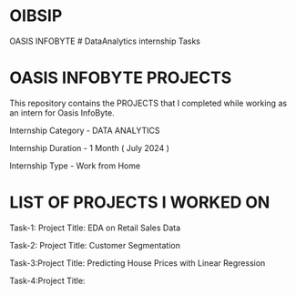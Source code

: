 # OIBSIP
OASIS INFOBYTE # DataAnalytics internship Tasks 

# OASIS INFOBYTE PROJECTS
This repository contains the PROJECTS that I completed while working as an intern for Oasis InfoByte.

Internship Category - DATA ANALYTICS

Internship Duration - 1 Month ( July 2024 )

Internship Type - Work from Home

# LIST OF PROJECTS I WORKED ON

Task-1: Project Title: EDA on Retail Sales Data

Task-2: Project Title: Customer Segmentation

Task-3:Project Title: Predicting House Prices with Linear Regression

Task-4:Project Title: 
